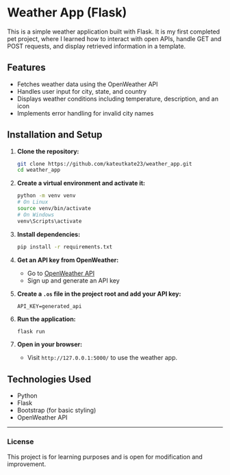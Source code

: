 # Weather App (Flask)

This is a simple weather application built with Flask. It is my first completed pet project, where I learned how to interact with open APIs, handle GET and POST requests, and display retrieved information in a template.

## Features

- Fetches weather data using the OpenWeather API
- Handles user input for city, state, and country
- Displays weather conditions including temperature, description, and an icon
- Implements error handling for invalid city names

## Installation and Setup

1. **Clone the repository:**

   ```sh
   git clone https://github.com/kateutkate23/weather_app.git
   cd weather_app
   ```

2. **Create a virtual environment and activate it:**

   ```sh
   python -m venv venv
   # On Linux
   source venv/bin/activate
   # On Windows
   venv\Scripts\activate
   ```

3. **Install dependencies:**

   ```sh
   pip install -r requirements.txt
   ```

4. **Get an API key from OpenWeather:**

   - Go to [OpenWeather API](https://openweathermap.org/)
   - Sign up and generate an API key

5. **Create a `.os` file in the project root and add your API key:**

   ```
   API_KEY=generated_api
   ```

6. **Run the application:**

   ```sh
   flask run
   ```

7. **Open in your browser:**

   - Visit `http://127.0.0.1:5000/` to use the weather app.

## Technologies Used

- Python
- Flask
- Bootstrap (for basic styling)
- OpenWeather API

---

### License

This project is for learning purposes and is open for modification and improvement.

